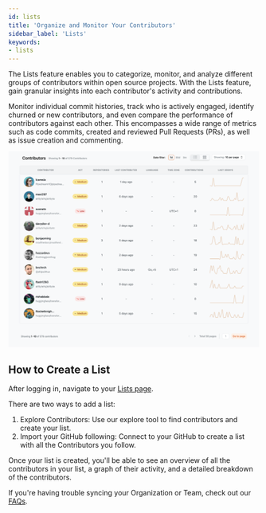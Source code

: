 ```yaml
---
id: lists
title: 'Organize and Monitor Your Contributors'
sidebar_label: 'Lists'
keywords:
- lists
---
```

The Lists feature enables you to categorize, monitor, and analyze different groups of contributors within open source projects. With the Lists feature, gain granular insights into each contributor's activity and contributions.

Monitor individual commit histories, track who is actively engaged, identify churned or new contributors, and even compare the performance of contributors against each other. This encompasses a wide range of metrics such as code commits, created and reviewed Pull Requests (PRs), as well as issue creation and commenting. 

![lists-page](../../static/img/lists-page.svg)

## How to Create a List
After logging in, navigate to your [Lists page](https://app.opensauced.pizza/hub/lists/). 

There are two ways to add a list:
1. Explore Contributors: Use our explore tool to find contributors and create your list.
2. Import your GitHub following:
Connect to your GitHub to create a list with all the Contributors you follow.

Once your list is created, you'll be able to see an overview of all the contributors in your list, a graph of their activity, and a detailed breakdown of the contributors.

If you're having trouble syncing your Organization or Team, check out our [FAQs](/docs/community/faqs).